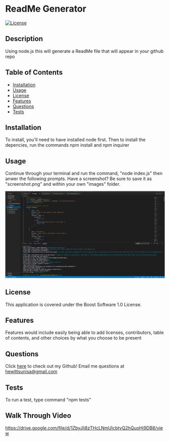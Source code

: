 # ReadMe Generator  
[![License](https://img.shields.io/badge/License-Boost%201.0-lightblue.svg)](https://www.boost.org/LICENSE_1_0.txt)
## Description
 Using node.js this will generate a ReadMe file that will appear in your github repo
## Table of Contents
* [Installation](#installation)
* [Usage](#usage)
* [License](#license)
* [Features](#features)
* [Questions](#questions)
* [Tests](#tests)
## Installation
To install, you'll need to have installed node first. Then to install the depencies, run the commands npm install and npm inquirer  

## Usage
Continue through your terminal and run the command, "node index.js" then anwer the following prompts. Have a screenshot? Be sure to save it as "screenshot.png" and within your own "images" folder.

![ScreenShot](https://github.com/xdaedx/ReadMe-Generator/blob/master/images/screenshot.PNG)

## License
This application is covered under the Boost Software 1.0 License.

## Features  
Features would include easily being able to add licenses, contributors, table of contents, and other choices by what you choose to be present

## Questions  
Click [here](https://github.com/xdaedx) to check out my Github!
Email me questions at hewittsunisa@gmail.com

## Tests
To run a test, type command "npm tests"

## Walk Through Video 
https://drive.google.com/file/d/1ZbyJli8zTHcLNmUlcbtyQ2hQuoHj9DB8/view
